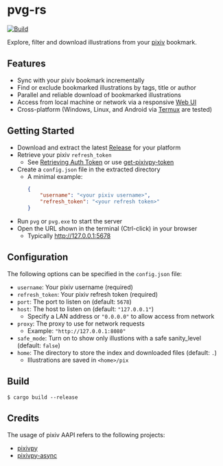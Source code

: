 # pvg-rs

[![Build](https://github.com/karin0/pvg-rs/actions/workflows/build.yml/badge.svg)](https://github.com/karin0/pvg-rs/actions/workflows/build.yml)

Explore, filter and download illustrations from your [pixiv](https://www.pixiv.net/) bookmark.

## Features

- Sync with your pixiv bookmark incrementally
- Find or exclude bookmarked illustrations by tags, title or author
- Parallel and reliable download of bookmarked illustrations
- Access from local machine or network via a responsive [Web UI](https://github.com/karin0/pvg-app)
- Cross-platform (Windows, Linux, and Android via [Termux](https://termux.com/) are tested)

## Getting Started

- Download and extract the latest [Release](https://github.com/karin0/pvg-rs/releases) for your platform
- Retrieve your pixiv `refresh_token`
  - See [Retrieving Auth Token](https://gist.github.com/ZipFile/c9ebedb224406f4f11845ab700124362) or use [get-pixivpy-token](https://github.com/eggplants/get-pixivpy-token)
- Create a `config.json` file in the extracted directory
  - A minimal example:
    ```json
    {
        "username": "<your pixiv username>",
        "refresh_token": "<your refresh token>"
    }
    ```
- Run `pvg` or `pvg.exe` to start the server
- Open the URL shown in the terminal (Ctrl-click) in your browser
  - Typically http://127.0.0.1:5678

## Configuration

The following options can be specified in the `config.json` file:

- `username`: Your pixiv username (required)
- `refresh_token`: Your pixiv refresh token (required)
- `port`: The port to listen on (default: `5678`)
- `host`: The host to listen on (default: `"127.0.0.1"`)
  - Specify a LAN address or `"0.0.0.0"` to allow access from network
- `proxy`: The proxy to use for network requests
  - Example: `"http://127.0.0.1:8080"`
- `safe_mode`: Turn on to show only illustions with a safe sanity_level (default: `false`)
- `home`: The directory to store the index and downloaded files (default: `.`)
  - Illustrations are saved in `<home>/pix`

## Build

```console
$ cargo build --release
```

## Credits

The usage of pixiv AAPI refers to the following projects:

- [pixivpy](https://github.com/upbit/pixivpy)
- [pixivpy-async](https://github.com/Mikubill/pixivpy-async)
